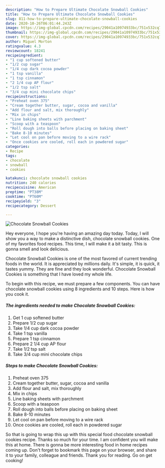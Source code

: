 ```yaml
---
description: "How to Prepare Ultimate Chocolate Snowball Cookies"
title: "How to Prepare Ultimate Chocolate Snowball Cookies"
slug: 811-how-to-prepare-ultimate-chocolate-snowball-cookies
date: 2020-10-26T06:01:44.243Z
image: https://img-global.cpcdn.com/recipes/29041a10974933bc/751x532cq70/chocolate-snowball-cookies-recipe-main-photo.jpg
thumbnail: https://img-global.cpcdn.com/recipes/29041a10974933bc/751x532cq70/chocolate-snowball-cookies-recipe-main-photo.jpg
cover: https://img-global.cpcdn.com/recipes/29041a10974933bc/751x532cq70/chocolate-snowball-cookies-recipe-main-photo.jpg
author: Miguel Morton
ratingvalue: 4.3
reviewcount: 18241
recipeingredient:
- "1 cup softened butter"
- "1/2 cup sugar"
- "1/4 cup dark cocoa powder"
- "1 tsp vanilla"
- "1 tsp cinnamon"
- "2 1/4 cup AP flour"
- "1/2 tsp salt"
- "3/4 cup mini chocolate chips"
recipeinstructions:
- "Preheat oven 375"
- "Cream together butter, sugar, cocoa and vanilla"
- "Add flour and salt, mix thoroughly"
- "Mix in chips"
- "Line baking sheets with parchment"
- "Scoop with a teaspoon"
- "Roll dough into balls before placing on baking sheet"
- "Bake 8-10 minutes"
- "Let cool on pan before moving to a wire rack"
- "Once cookies are cooled, roll each in powdered sugar"
categories:
- Recipe
tags:
- chocolate
- snowball
- cookies

katakunci: chocolate snowball cookies 
nutrition: 240 calories
recipecuisine: American
preptime: "PT38M"
cooktime: "PT60M"
recipeyield: "3"
recipecategory: Dessert

---
```



![Chocolate Snowball Cookies](https://img-global.cpcdn.com/recipes/29041a10974933bc/751x532cq70/chocolate-snowball-cookies-recipe-main-photo.jpg)

Hey everyone, I hope you're having an amazing day today. Today, I will show you a way to make a distinctive dish, chocolate snowball cookies. One of my favorites food recipes. This time, I will make it a bit tasty. This is gonna smell and look delicious.



Chocolate Snowball Cookies is one of the most favored of current trending foods in the world. It is appreciated by millions daily. It's simple, it is quick, it tastes yummy. They are fine and they look wonderful. Chocolate Snowball Cookies is something that I have loved my whole life.


To begin with this recipe, we must prepare a few components. You can have chocolate snowball cookies using 8 ingredients and 10 steps. Here is how you cook it.

<!--inarticleads1-->

##### The ingredients needed to make Chocolate Snowball Cookies:

1. Get 1 cup softened butter
1. Prepare 1/2 cup sugar
1. Take 1/4 cup dark cocoa powder
1. Take 1 tsp vanilla
1. Prepare 1 tsp cinnamon
1. Prepare 2 1/4 cup AP flour
1. Take 1/2 tsp salt
1. Take 3/4 cup mini chocolate chips




<!--inarticleads2-->

##### Steps to make Chocolate Snowball Cookies:

1. Preheat oven 375
1. Cream together butter, sugar, cocoa and vanilla
1. Add flour and salt, mix thoroughly
1. Mix in chips
1. Line baking sheets with parchment
1. Scoop with a teaspoon
1. Roll dough into balls before placing on baking sheet
1. Bake 8-10 minutes
1. Let cool on pan before moving to a wire rack
1. Once cookies are cooled, roll each in powdered sugar




So that is going to wrap this up with this special food chocolate snowball cookies recipe. Thanks so much for your time. I am confident you will make this at home. There is gonna be more interesting food in home recipes coming up. Don't forget to bookmark this page on your browser, and share it to your family, colleague and friends. Thank you for reading. Go on get cooking!
